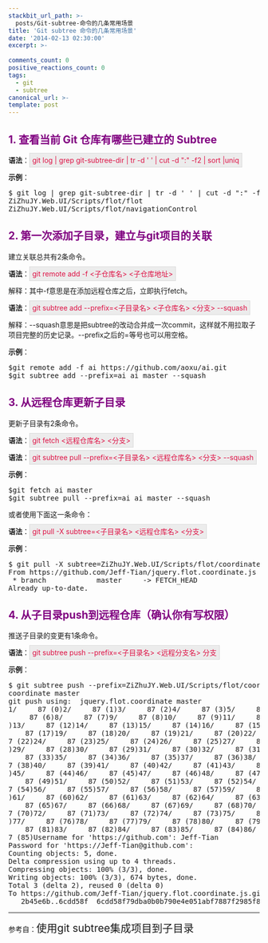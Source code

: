 ```yaml
---
stackbit_url_path: >-
  posts/Git-subtree-命令的几条常用场景
title: 'Git subtree 命令的几条常用场景'
date: '2014-02-13 02:30:00'
excerpt: >-
  
comments_count: 0
positive_reactions_count: 0
tags: 
  - git
  - subtree
canonical_url: >-
template: post
---
```

<h2><span style="color: #800080">1. 查看当前 Git 仓库有哪些已建立的 Subtree</span></h2>  <p><strong>语法</strong>：<span style="border-top: #d9d9d9 1px solid; border-right: #d9d9d9 1px solid; border-bottom: #d9d9d9 1px solid; color: #de1144; padding-bottom: 5px; padding-top: 5px; padding-left: 5px; border-left: #d9d9d9 1px solid; padding-right: 5px; background-color: #ececec">git log | grep git-subtree-dir | tr -d ' ' | cut -d &quot;:&quot; -f2 | sort |uniq</span></p>  <p><strong>示例</strong>：</p>  <pre class="cmd auto-wrap">$ git log | grep git-subtree-dir | tr -d ' ' | cut -d &quot;:&quot; -f2 | sort |uniq
ZiZhuJY.Web.UI/Scripts/flot/flot
ZiZhuJY.Web.UI/Scripts/flot/navigationControl</pre>

<h2><span style="color: #800080">2. 第一次添加子目录，建立与git项目的关联</span></h2>

<p>建立关联总共有2条命令。</p>

<p><strong>语法</strong>：<span style="border-top: #d9d9d9 1px solid; border-right: #d9d9d9 1px solid; border-bottom: #d9d9d9 1px solid; color: #de1144; padding-bottom: 5px; padding-top: 5px; padding-left: 5px; border-left: #d9d9d9 1px solid; padding-right: 5px; background-color: #ececec">git remote add -f &lt;子仓库名&gt; &lt;子仓库地址&gt;</span></p>

<p>解释：其中-f意思是在添加远程仓库之后，立即执行fetch。</p>

<p><strong>语法</strong>：<span style="border-top: #d9d9d9 1px solid; border-right: #d9d9d9 1px solid; border-bottom: #d9d9d9 1px solid; color: #de1144; padding-bottom: 5px; padding-top: 5px; padding-left: 5px; border-left: #d9d9d9 1px solid; padding-right: 5px; background-color: #ececec">git subtree add --prefix=&lt;子目录名&gt; &lt;子仓库名&gt; &lt;分支&gt; --squash</span></p>

<p>解释：--squash意思是把subtree的改动合并成一次commit，这样就不用拉取子项目完整的历史记录。--prefix之后的=等号也可以用空格。</p>

<p><strong>示例</strong>：</p>

<pre class="cmd auto-wrap">$git remote add -f ai https://github.com/aoxu/ai.git
$git subtree add --prefix=ai ai master --squash&#160; </pre>

<h2><span style="color: #800080">3. 从远程仓库更新子目录</span></h2>

<p>更新子目录有2条命令。</p>

<p><strong>语法</strong>：<span style="border-top: #d9d9d9 1px solid; border-right: #d9d9d9 1px solid; border-bottom: #d9d9d9 1px solid; color: #de1144; padding-bottom: 5px; padding-top: 5px; padding-left: 5px; border-left: #d9d9d9 1px solid; padding-right: 5px; background-color: #ececec">git fetch &lt;远程仓库名&gt; &lt;分支&gt;</span></p>

<p><strong>语法</strong>：<span style="border-top: #d9d9d9 1px solid; border-right: #d9d9d9 1px solid; border-bottom: #d9d9d9 1px solid; color: #de1144; padding-bottom: 5px; padding-top: 5px; padding-left: 5px; border-left: #d9d9d9 1px solid; padding-right: 5px; background-color: #ececec">git subtree pull --prefix=&lt;子目录名&gt; &lt;远程仓库名&gt; &lt;分支&gt; --squash</span></p>

<p><strong>示例</strong>：</p>

<pre class="cmd auto-wrap">$git fetch ai master
$git subtree pull --prefix=ai ai master --squash&#160; </pre>

<p>或者使用下面这一条命令：</p>

<p><strong>语法</strong>：<span style="border-top: #d9d9d9 1px solid; border-right: #d9d9d9 1px solid; border-bottom: #d9d9d9 1px solid; color: #de1144; padding-bottom: 5px; padding-top: 5px; padding-left: 5px; border-left: #d9d9d9 1px solid; padding-right: 5px; background-color: #ececec">git pull -X subtree=&lt;子目录名&gt; &lt;远程仓库名&gt; &lt;分支&gt;</span></p>

<p><strong>示例</strong>：</p>

<pre class="cmd auto-wrap">$ git pull -X subtree=ZiZhuJY.Web.UI/Scripts/flot/coordinate jquery.flot.coordinate master
From https://github.com/Jeff-Tian/jquery.flot.coordinate.js
 * branch            master     -&gt; FETCH_HEAD
Already up-to-date.</pre>

<h2><span style="color: #800080">4. 从子目录push到远程仓库（确认你有写权限）</span></h2>

<p>推送子目录的变更有1条命令。</p>

<p><strong>语法</strong>：<span style="border-top: #d9d9d9 1px solid; border-right: #d9d9d9 1px solid; border-bottom: #d9d9d9 1px solid; color: #de1144; padding-bottom: 5px; padding-top: 5px; padding-left: 5px; border-left: #d9d9d9 1px solid; padding-right: 5px; background-color: #ececec">git subtree push --prefix=&lt;子目录名&gt; &lt;远程分支名&gt; 分支</span></p>

<p><strong>示例</strong>：</p>

<pre class="cmd auto-wrap">$ git subtree push --prefix=ZiZhuJY.Web.UI/Scripts/flot/coordinate jquery.flot.
coordinate master
git push using:  jquery.flot.coordinate master
1/     87 (0)2/     87 (1)3/     87 (2)4/     87 (3)5/     87 (4)6/     87 (5)7/
     87 (6)8/     87 (7)9/     87 (8)10/     87 (9)11/     87 (10)12/     87 (11
)13/     87 (12)14/     87 (13)15/     87 (14)16/     87 (15)17/     87 (16)18/
    87 (17)19/     87 (18)20/     87 (19)21/     87 (20)22/     87 (21)23/     8
7 (22)24/     87 (23)25/     87 (24)26/     87 (25)27/     87 (26)28/     87 (27
)29/     87 (28)30/     87 (29)31/     87 (30)32/     87 (31)33/     87 (32)34/
    87 (33)35/     87 (34)36/     87 (35)37/     87 (36)38/     87 (37)39/     8
7 (38)40/     87 (39)41/     87 (40)42/     87 (41)43/     87 (42)44/     87 (43
)45/     87 (44)46/     87 (45)47/     87 (46)48/     87 (47)49/     87 (48)50/
    87 (49)51/     87 (50)52/     87 (51)53/     87 (52)54/     87 (53)55/     8
7 (54)56/     87 (55)57/     87 (56)58/     87 (57)59/     87 (58)60/     87 (59
)61/     87 (60)62/     87 (61)63/     87 (62)64/     87 (63)65/     87 (64)66/
    87 (65)67/     87 (66)68/     87 (67)69/     87 (68)70/     87 (69)71/     8
7 (70)72/     87 (71)73/     87 (72)74/     87 (73)75/     87 (74)76/     87 (75
)77/     87 (76)78/     87 (77)79/     87 (78)80/     87 (79)81/     87 (80)82/
    87 (81)83/     87 (82)84/     87 (83)85/     87 (84)86/     87 (84)87/     8
7 (85)Username for 'https://github.com': Jeff-Tian
Password for 'https://Jeff-Tian@github.com':
Counting objects: 5, done.
Delta compression using up to 4 threads.
Compressing objects: 100% (3/3), done.
Writing objects: 100% (3/3), 674 bytes, done.
Total 3 (delta 2), reused 0 (delta 0)
To https://github.com/Jeff-Tian/jquery.flot.coordinate.js.git
   2b45e6b..6cdd58f  6cdd58f79dba0b0b790e4e051abf7887f2985f8f -&gt; master</pre>

<hr />

<p>参考自：<a style="border-left-width: 0px; font-size: 1.5em; text-decoration: none; font-family: inherit; border-right-width: 0px; vertical-align: baseline; border-bottom-width: 0px; padding-bottom: 0px; padding-top: 0px; padding-left: 0px; margin: 0px; padding-right: 0px; border-top-width: 0px" href="http://aoxuis.me/posts/2013/08/07/git-subtree">使用git subtree集成项目到子目录</a></p>